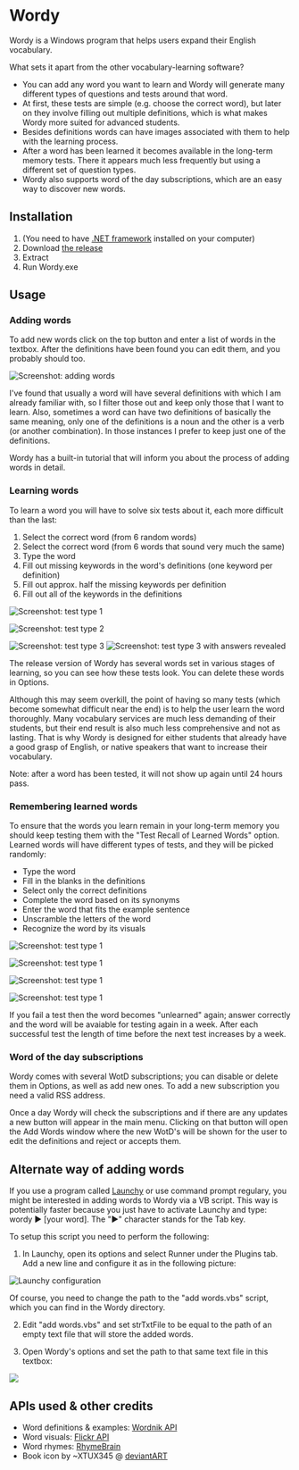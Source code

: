 Wordy
=====

Wordy is a Windows program that helps users expand their English vocabulary.

What sets it apart from the other vocabulary-learning software?

- You can add any word you want to learn and Wordy will generate many different types of questions and tests around that word.
- At first, these tests are simple (e.g. choose the correct word), but later on they involve filling out multiple definitions, which is what makes Wordy more suited for advanced students.
- Besides definitions words can have images associated with them to help with the learning process.
- After a word has been learned it becomes available in the long-term memory tests. There it appears much less frequently but using a different set of question types.
- Wordy also supports word of the day subscriptions, which are an easy way to discover new words.


Installation
--------------

1. (You need to have [.NET framework](http://www.microsoft.com/en-us/download/details.aspx?id=30653) installed on your computer)
2. Download [the release](https://github.com/Winterstark/Wordy/releases)
3. Extract
4. Run Wordy.exe


Usage
-------

### Adding words

To add new words click on the top button and enter a list of words in the textbox. After the definitions have been found you can edit them, and you probably should too.

![Screenshot: adding words](http://i.imgur.com/1dQHQA7.png)

I've found that usually a word will have several definitions with which I am already familiar with, so I filter those out and keep only those that I want to learn. Also, sometimes a word can have two definitions of basically the same meaning, only one of the definitions is a noun and the other is a verb (or another combination). In those instances I prefer to keep just one of the definitions.

Wordy has a built-in tutorial that will inform you about the process of adding words in detail.

### Learning words

To learn a word you will have to solve six tests about it, each more difficult than the last:

1. Select the correct word (from 6 random words)
2. Select the correct word (from 6 words that sound very much the same)
3. Type the word
4. Fill out missing keywords in the word's definitions (one keyword per definition)
5. Fill out approx. half the missing keywords per definition
6. Fill out all of the keywords in the definitions

![Screenshot: test type 1](http://i.imgur.com/DogST6y.png)

![Screenshot: test type 2](http://i.imgur.com/HtWv1OA.png)

![Screenshot: test type 3](http://i.imgur.com/PkSxPql.png) ![Screenshot: test type 3 with answers revealed](http://i.imgur.com/ZQjWR6Y.png)


The release version of Wordy has several words set in various stages of learning, so you can see how these tests look. You can delete these words in Options.

Although this may seem overkill, the point of having so many tests (which become somewhat difficult near the end) is to help the user learn the word thoroughly. Many vocabulary services are much less demanding of their students, but their end result is also much less comprehensive and not as lasting. That is why Wordy is designed for either students that already have a good grasp of English, or native speakers that want to increase their vocabulary.

Note: after a word has been tested, it will not show up again until 24 hours pass.

### Remembering learned words

To ensure that the words you learn remain in your long-term memory you should keep testing them with the "Test Recall of Learned Words" option. Learned words will have different types of tests, and they will be picked randomly:
* Type the word
* Fill in the blanks in the definitions
* Select only the correct definitions
* Complete the word based on its synonyms
* Enter the word that fits the example sentence
* Unscramble the letters of the word
* Recognize the word by its visuals

![Screenshot: test type 1](http://i.imgur.com/nU9d5kc.png)

![Screenshot: test type 1](http://i.imgur.com/CiqoWtn.png)

![Screenshot: test type 1](http://i.imgur.com/p9o4pyG.png)

![Screenshot: test type 1](http://i.imgur.com/E2jcbPt.png)

If you fail a test then the word becomes "unlearned" again; answer correctly and the word will be avaiable for testing again in a week. After each successful test the length of time before the next test increases by a week.

### Word of the day subscriptions

Wordy comes with several WotD subscriptions; you can disable or delete them in Options, as well as add new ones. To add a new subscription you need a valid RSS address.

Once a day Wordy will check the subscriptions and if there are any updates a new button will appear in the main menu. Clicking on that button will open the Add Words window where the new WotD's will be shown for the user to edit the definitions and reject or accepts them.


Alternate way of adding words
-------------------------------

If you use a program called [Launchy](http://www.launchy.net/) or use command prompt regulary, you might be interested in adding words to Wordy via a VB script. This way is potentially faster because you just have to activate Launchy and type: wordy ► [your word]. The "►" character stands for the Tab key.

To setup this script you need to perform the following:

1. In Launchy, open its options and select Runner under the Plugins tab. Add a new line and configure it as in the following picture:

![Launchy configuration](http://i.imgur.com/n78kYeB.png)

Of course, you need to change the path to the "add words.vbs" script, which you can find in the Wordy directory.

2. Edit "add words.vbs" and set strTxtFile to be equal to the path of an empty text file that will store the added words.

3. Open Wordy's options and set the path to that same text file in this textbox:

![](http://i.imgur.com/nbJxR1P.png)


APIs used & other credits
----------------------------

* Word definitions & examples: [Wordnik API](http://developer.wordnik.com/)
* Word visuals: [Flickr API](http://www.flickr.com/services/api/)
* Word rhymes: [RhymeBrain](http://rhymebrain.com/)
* Book icon by ~XTUX345 @ [deviantART](http://xtux345.deviantart.com/art/Elements-of-Harmony-Dictionary-Icon-280443607?q=boost%3Apopular%20dictionary%20icon&qo=9)
